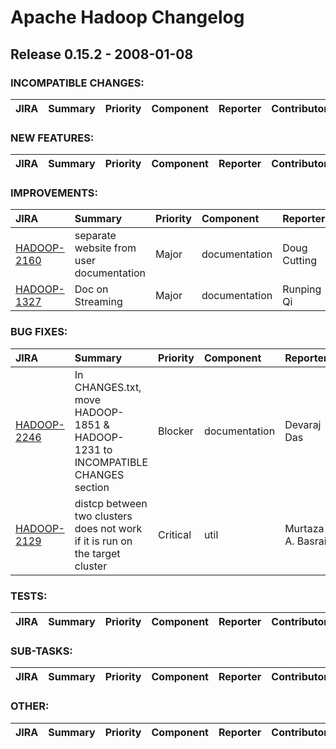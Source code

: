 # Apache Hadoop Changelog

## Release 0.15.2 - 2008-01-08

### INCOMPATIBLE CHANGES:

| JIRA | Summary | Priority | Component | Reporter | Contributor |
|:---- |:---- | :--- |:---- |:---- |:---- |


### NEW FEATURES:

| JIRA | Summary | Priority | Component | Reporter | Contributor |
|:---- |:---- | :--- |:---- |:---- |:---- |


### IMPROVEMENTS:

| JIRA | Summary | Priority | Component | Reporter | Contributor |
|:---- |:---- | :--- |:---- |:---- |:---- |
| [HADOOP-2160](https://issues.apache.org/jira/browse/HADOOP-2160) | separate website from user documentation |  Major | documentation | Doug Cutting | Doug Cutting |
| [HADOOP-1327](https://issues.apache.org/jira/browse/HADOOP-1327) | Doc on Streaming |  Major | documentation | Runping Qi | Rob Weltman |


### BUG FIXES:

| JIRA | Summary | Priority | Component | Reporter | Contributor |
|:---- |:---- | :--- |:---- |:---- |:---- |
| [HADOOP-2246](https://issues.apache.org/jira/browse/HADOOP-2246) | In CHANGES.txt, move HADOOP-1851 & HADOOP-1231 to INCOMPATIBLE CHANGES section |  Blocker | documentation | Devaraj Das | Arun C Murthy |
| [HADOOP-2129](https://issues.apache.org/jira/browse/HADOOP-2129) | distcp between two clusters does not work if it is run on the target cluster |  Critical | util | Murtaza A. Basrai | Doug Cutting |


### TESTS:

| JIRA | Summary | Priority | Component | Reporter | Contributor |
|:---- |:---- | :--- |:---- |:---- |:---- |


### SUB-TASKS:

| JIRA | Summary | Priority | Component | Reporter | Contributor |
|:---- |:---- | :--- |:---- |:---- |:---- |


### OTHER:

| JIRA | Summary | Priority | Component | Reporter | Contributor |
|:---- |:---- | :--- |:---- |:---- |:---- |


